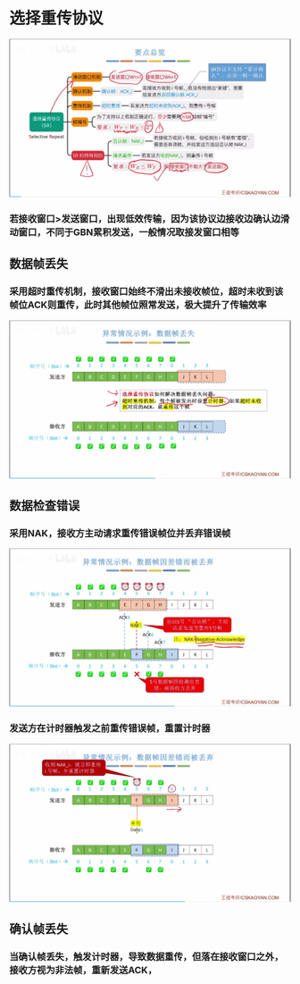 


# 选择重传协议
![输入图片说明](/imgs/2025-07-24/rWqrzQavkf4ayY72.png)

### 若接收窗口>发送窗口，出现低效传输，因为该协议边接收边确认边滑动窗口，不同于GBN累积发送，一般情况取接发窗口相等
## 数据帧丢失
### 采用超时重传机制，接收窗口始终不滑出未接收帧位，超时未收到该帧位ACK则重传，此时其他帧位照常发送，极大提升了传输效率
![输入图片说明](/imgs/2025-07-24/towK5dNgESNmwsLG.png)
## 数据检查错误
### 采用NAK，接收方主动请求重传错误帧位并丢弃错误帧
![输入图片说明](/imgs/2025-07-24/kht6fSLNB4IEb58b.png)
### 发送方在计时器触发之前重传错误帧，重置计时器
![输入图片说明](/imgs/2025-07-24/hFRu3QWJzgEzmCeG.png)

## 确认帧丢失
### 当确认帧丢失，触发计时器，导致数据重传，但落在接收窗口之外，接收方视为非法帧，重新发送ACK，
<!--stackedit_data:
eyJoaXN0b3J5IjpbMTg5NTExMzIyOCwzNzQ2NzY2MTNdfQ==
-->